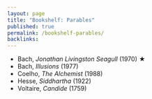 ```yaml
---
layout: page
title: "Bookshelf: Parables"
published: true
permalink: /bookshelf-parables/
backlinks: 
---
```


* Bach, *Jonathan Livingston Seagull* (1970) ★
* Bach, *Illusions* (1977)
* Coelho, *The Alchemist* (1988)
* Hesse, *Siddhartha* (1922)
* Voltaire, *Candide* (1759)
